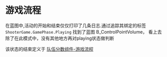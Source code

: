 # 游戏流程

在蓝图中,活动的开始和结束仅仅打印了几条日志.通过追踪其绑定的标签`ShooterGame.GamePhase.Playing`
找到了蓝图   B_ControlPointVolume， 看上去除了在此模式中，没有其他地方再对playing状态做判断

该状态的结束定义于 [队伍分数组件-游戏流程](../configs/teamscore.md#game_phase)
